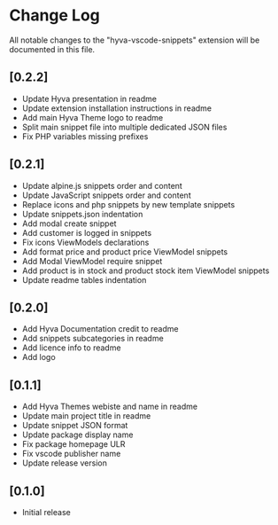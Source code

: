 # Change Log

All notable changes to the "hyva-vscode-snippets" extension will be documented in this file.

## [0.2.2]

- Update Hyva presentation in readme
- Update extension installation instructions in readme
- Add main Hyva Theme logo to readme
- Split main snippet file into multiple dedicated JSON files
- Fix PHP variables missing prefixes

## [0.2.1]

- Update alpine.js snippets order and content
- Update JavaScript snippets order and content
- Replace icons and php snippets by new template snippets
- Update snippets.json indentation
- Add modal create snippet
- Add customer is logged in snippets
- Fix icons ViewModels declarations
- Add format price and product price ViewModel snippets
- Add Modal ViewModel require snippet
- Add product is in stock and product stock item ViewModel snippets
- Update readme tables indentation

## [0.2.0]

- Add Hyva Documentation credit to readme
- Add snippets subcategories in readme
- Add licence info to readme
- Add logo

## [0.1.1]

- Add Hyva Themes webiste and name in readme
- Update main project title in readme
- Update snippet JSON format
- Update package display name
- Fix package homepage ULR
- Fix vscode publisher name
- Update release version

## [0.1.0]

- Initial release